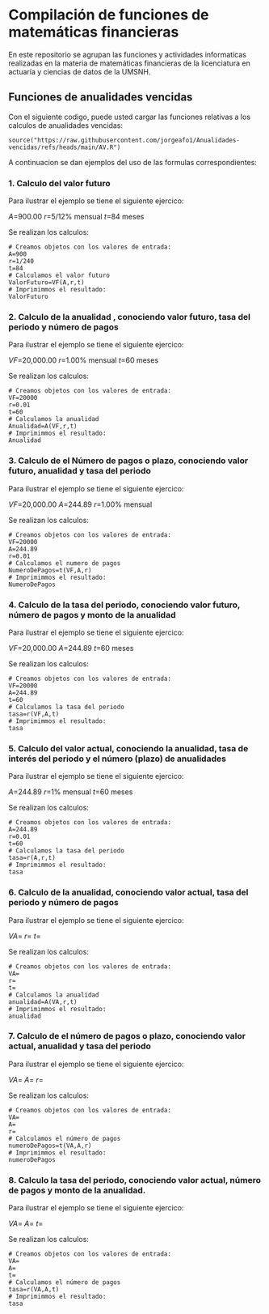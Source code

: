 # Compilación de funciones de matemáticas financieras 

En este repositorio se agrupan las funciones y actividades informaticas realizadas en la materia de matemáticas financieras de la licenciatura en actuaría y ciencias de datos de la UMSNH.

## Funciones de anualidades vencidas 

Con el siguiente codigo, puede usted cargar las funciones relativas a los calculos de anualidades vencidas: 


```{r}
source("https://raw.githubusercontent.com/jorgeafo1/Anualidades-vencidas/refs/heads/main/AV.R")
```

A continuacion se dan ejemplos del uso de las formulas correspondientes:

### 1. Calculo del valor futuro

Para ilustrar el ejemplo se tiene el siguiente ejercico:

$A$=900.00
$r$=5/12% mensual
$t$=84 meses

Se realizan los calculos:

```{r}
# Creamos objetos con los valores de entrada:
A=900
r=1/240
t=84
# Calculamos el valor futuro
ValorFuturo=VF(A,r,t)
# Imprimimmos el resultado: 
ValorFuturo
```

### 2. Calculo de la anualidad , conociendo valor futuro, tasa del periodo y número de pagos

Para ilustrar el ejemplo se tiene el siguiente ejercico:

$VF$=20,000.00
$r$=1.00% mensual
$t$=60 meses

Se realizan los calculos:

```{r}
# Creamos objetos con los valores de entrada:
VF=20000
r=0.01
t=60
# Calculamos la anualidad
Anualidad=A(VF,r,t)
# Imprimimmos el resultado: 
Anualidad
```

### 3. Calculo de el Número de pagos o plazo, conociendo valor futuro, anualidad y tasa del periodo

Para ilustrar el ejemplo se tiene el siguiente ejercico:

$VF$=20,000.00
$A$=244.89
$r$=1.00% mensual

Se realizan los calculos:

```{r}
# Creamos objetos con los valores de entrada:
VF=20000
A=244.89
r=0.01
# Calculamos el numero de pagos
NumeroDePagos=t(VF,A,r)
# Imprimimmos el resultado: 
NumeroDePagos
```

### 4. Calculo de la tasa del periodo, conociendo valor futuro, número de pagos y monto de la anualidad


Para ilustrar el ejemplo se tiene el siguiente ejercico:

$VF$=20,000.00
$A$=244.89
$t$=60 meses

Se realizan los calculos:

```{r}
# Creamos objetos con los valores de entrada:
VF=20000
A=244.89
t=60
# Calculamos la tasa del periodo
tasa=r(VF,A,t)
# Imprimimmos el resultado: 
tasa
```

### 5. Calculo del valor actual, conociendo la anualidad, tasa de interés del periodo y el número (plazo) de anualidades


Para ilustrar el ejemplo se tiene el siguiente ejercico:

$A$=244.89
$r$=1% mensual
$t$=60 meses

Se realizan los calculos:

```{r}
# Creamos objetos con los valores de entrada:
A=244.89
r=0.01
t=60
# Calculamos la tasa del periodo
tasa=r(A,r,t)
# Imprimimmos el resultado: 
tasa
```

### 6. Calculo de la anualidad, conociendo valor actual, tasa del periodo y número de pagos

Para ilustrar el ejemplo se tiene el siguiente ejercico:

$VA$=
$r$=
$t$=

Se realizan los calculos:

```{r}
# Creamos objetos con los valores de entrada:
VA=
r=
t=
# Calculamos la anualidad
anualidad=A(VA,r,t)
# Imprimimmos el resultado: 
anualidad
```

### 7. Calculo de el número de pagos o plazo, conociendo valor actual, anualidad y tasa del periodo

Para ilustrar el ejemplo se tiene el siguiente ejercico:

$VA$=
$A$=
$r$=

Se realizan los calculos:

```{r}
# Creamos objetos con los valores de entrada:
VA=
A=
r=
# Calculamos el número de pagos
numeroDePagos=t(VA,A,r)
# Imprimimmos el resultado: 
numeroDePagos
```

### 8. Calculo la tasa del periodo, conociendo valor actual, número de pagos y monto de la anualidad.

Para ilustrar el ejemplo se tiene el siguiente ejercico:

$VA$=
$A$=
$t$=

Se realizan los calculos:

```{r}
# Creamos objetos con los valores de entrada:
VA=
A=
t=
# Calculamos el número de pagos
tasa=r(VA,A,t)
# Imprimimmos el resultado: 
tasa
```

